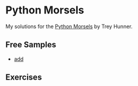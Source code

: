 # Python Morsels

My solutions for the [Python Morsels](https://www.pythonmorsels.com/) by Trey Hunner. 

## Free Samples

* [add](add/)

## Exercises

